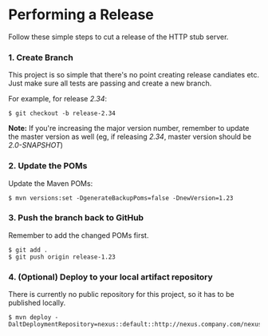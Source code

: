 # Performing a Release

Follow these simple steps to cut a release of the HTTP stub server.

### 1. Create Branch

This project is so simple that there's no point creating release candiates etc. Just make sure all tests are passing and create a new branch. 

For example, for release *2.34*:

    $ git checkout -b release-2.34

  **Note:** If you're increasing the major version number, remember to update the master version as well (eg, if releasing *2.34*, master version should be *2.0-SNAPSHOT*)

### 2. Update the POMs

Update the Maven POMs:

    $ mvn versions:set -DgenerateBackupPoms=false -DnewVersion=1.23

### 3. Push the branch back to GitHub

Remember to add the changed POMs first.

    $ git add .
    $ git push origin release-1.23

### 4. (Optional) Deploy to your local artifact repository

There is currently no public repository for this project, so it has to be published locally.

    $ mvn deploy -DaltDeploymentRepository=nexus::default::http://nexus.company.com/nexus/content/repositories/releases 


